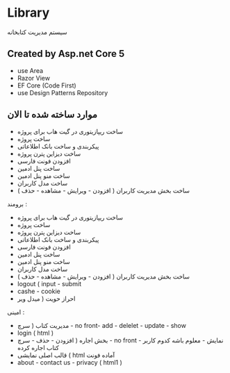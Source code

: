 # Library
سیستم مدیریت کتابخانه

## Created by Asp.net Core 5
- use Area
- Razor View
- EF Core (Code First)
- use Design Patterns Repository

## موارد ساخته شده تا الان
- ساخت ریپازیتوری در گیت هاب برای پروژه
- ساخت پروژه
- پیکربندی و ساخت بانک اطلاعاتی
- ساخت دیزاین پترن پروژه
- افزودن فونت فارسی
- ساخت پنل ادمین
- ساخت منو پنل ادمین
- ساخت مدل کاربران
- ساخت بخش مدیریت کاربران ( افزودن - ویرایش - مشاهده - حذف )


برومند :
- ساخت ریپازیتوری در گیت هاب برای پروژه
- ساخت پروژه
- ساخت دیزاین پترن پروژه
- پیکربندی و ساخت بانک اطلاعاتی
- افزودن فونت فارسی
- ساخت پنل ادمین
- ساخت منو پنل ادمین
- ساخت مدل کاربران
- ساخت بخش مدیریت کاربران ( افزودن - ویرایش - مشاهده - حذف )
 - logout ( input - submit
- cashe - cookie 
- احراز حویت ( میدل ویر

امینی :
- مدیریت کتاب ( سرچ - no front- add - delelet - update - show
- login ( html )
- بخش اجاره ( افزودن - حذف - سرچ - no front - نمایش - معلوم باشه کدوم کاربر کتاب اجاره کرده
- قالب اصلی نمایشی ( html آماده فونت
- about - contact us - privacy (  html1 )
